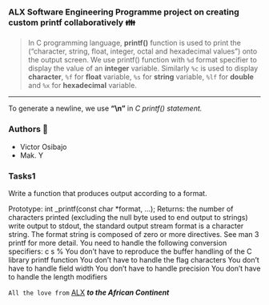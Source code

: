 ### ALX Software Engineering Programme project on creating custom printf collaboratively :family:

>In C programming language, **printf()** function is used to print the (“character, string, float, integer, octal and hexadecimal values”) onto the output screen.
>We use printf() function with `%d` format specifier to display the value of an **integer** variable.
>Similarly `%c` is used to display **character**, `%f` for **float** variable, `%s` for **string** variable, `%lf` for **double** and `%x` for **hexadecimal** variable.

---

To generate a newline, we use **“\n”** in _C printf() statement._

### Authors :rocket:
- Victor Osibajo
- Mak. Y

### Tasks1
Write a function that produces output according to a format.

Prototype: int _printf(const char *format, ...);
Returns: the number of characters printed (excluding the null byte used to end output to strings)
write output to stdout, the standard output stream
format is a character string. The format string is composed of zero or more directives. See man 3 printf for more detail. You need to handle the following conversion specifiers:
c
s
%
You don’t have to reproduce the buffer handling of the C library printf function
You don’t have to handle the flag characters
You don’t have to handle field width
You don’t have to handle precision
You don’t have to handle the length modifiers

`All the love from` [ALX](https://www.alxafrica.com/) ***to the African Continent***


